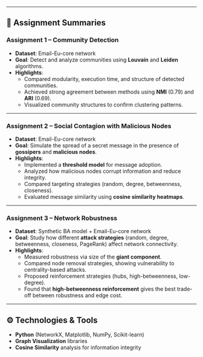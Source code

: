 
---

## 📝 Assignment Summaries

### **Assignment 1 – Community Detection**
- **Dataset**: Email-Eu-core network  
- **Goal**: Detect and analyze communities using **Louvain** and **Leiden** algorithms.  
- **Highlights**:
  - Compared modularity, execution time, and structure of detected communities.  
  - Achieved strong agreement between methods using **NMI** (0.79) and **ARI** (0.69).  
  - Visualized community structures to confirm clustering patterns.  

---

### **Assignment 2 – Social Contagion with Malicious Nodes**
- **Dataset**: Email-Eu-core network  
- **Goal**: Simulate the spread of a secret message in the presence of **gossipers** and **malicious nodes**.  
- **Highlights**:
  - Implemented a **threshold model** for message adoption.  
  - Analyzed how malicious nodes corrupt information and reduce integrity.  
  - Compared targeting strategies (random, degree, betweenness, closeness).  
  - Evaluated message similarity using **cosine similarity heatmaps**.  

---

### **Assignment 3 – Network Robustness**
- **Dataset**: Synthetic BA model + Email-Eu-core network  
- **Goal**: Study how different **attack strategies** (random, degree, betweenness, closeness, PageRank) affect network connectivity.  
- **Highlights**:
  - Measured robustness via size of the **giant component**.  
  - Compared node removal strategies, showing vulnerability to centrality-based attacks.  
  - Proposed reinforcement strategies (hubs, high-betweenness, low-degree).  
  - Found that **high-betweenness reinforcement** gives the best trade-off between robustness and edge cost.  

---

## ⚙️ Technologies & Tools
- **Python** (NetworkX, Matplotlib, NumPy, Scikit-learn)  
- **Graph Visualization** libraries  
- **Cosine Similarity** analysis for information integrity  
